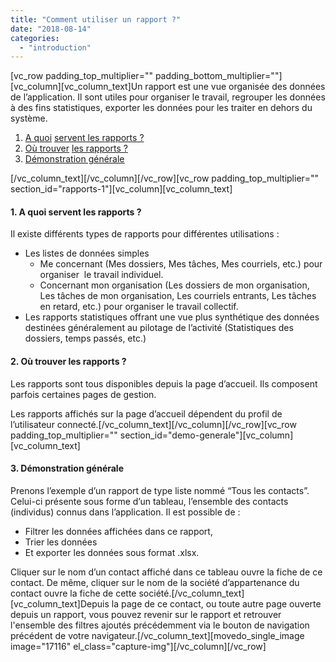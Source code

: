 ```yaml
---
title: "Comment utiliser un rapport ?"
date: "2018-08-14"
categories: 
  - "introduction"
---
```


\[vc\_row padding\_top\_multiplier="" padding\_bottom\_multiplier=""\]\[vc\_column\]\[vc\_column\_text\]Un rapport est une vue organisée des données de l’application. Il sont utiles pour organiser le travail, regrouper les données à des fins statistiques, exporter les données pour les traiter en dehors du système.

1. [A quoi](#rapports-1) [servent les r](#rapports-1)[apports ?](#rapports-1)
2. [Où trouver](#rapports-1) [les rapports ?](#rapports-2)
3. [Démonstration générale](#demo-generale)

\[/vc\_column\_text\]\[/vc\_column\]\[/vc\_row\]\[vc\_row padding\_top\_multiplier="" section\_id="rapports-1"\]\[vc\_column\]\[vc\_column\_text\]

#### **1\. A quoi servent les rapports ?**

Il existe différents types de rapports pour différentes utilisations :

- Les listes de données simples
    - Me concernant (Mes dossiers, Mes tâches, Mes courriels, etc.) pour organiser  le travail individuel.
    - Concernant mon organisation (Les dossiers de mon organisation, Les tâches de mon organisation, Les courriels entrants, Les tâches en retard, etc.) pour organiser le travail collectif.
- Les rapports statistiques offrant une vue plus synthétique des données destinées généralement au pilotage de l’activité (Statistiques des dossiers, temps passés, etc.)

#### **2\. Où trouver les rapports ?**

Les rapports sont tous disponibles depuis la page d’accueil. Ils composent parfois certaines pages de gestion.

Les rapports affichés sur la page d’accueil dépendent du profil de l’utilisateur connecté.\[/vc\_column\_text\]\[/vc\_column\]\[/vc\_row\]\[vc\_row padding\_top\_multiplier="" section\_id="demo-generale"\]\[vc\_column\]\[vc\_column\_text\]

#### **3\. Démonstration générale**

Prenons l’exemple d’un rapport de type liste nommé “Tous les contacts”. Celui-ci présente sous forme d’un tableau, l’ensemble des contacts (individus) connus dans l’application. Il est possible de :

- Filtrer les données affichées dans ce rapport,
- Trier les données
- Et exporter les données sous format .xlsx.

Cliquer sur le nom d’un contact affiché dans ce tableau ouvre la fiche de ce contact. De même, cliquer sur le nom de la société d’appartenance du contact ouvre la fiche de cette société.\[/vc\_column\_text\]\[vc\_column\_text\]Depuis la page de ce contact, ou toute autre page ouverte depuis un rapport, vous pouvez revenir sur le rapport et retrouver l'ensemble des filtres ajoutés précédemment via le bouton de navigation précédent de votre navigateur.\[/vc\_column\_text\]\[movedo\_single\_image image="17116" el\_class="capture-img"\]\[/vc\_column\]\[/vc\_row\]
